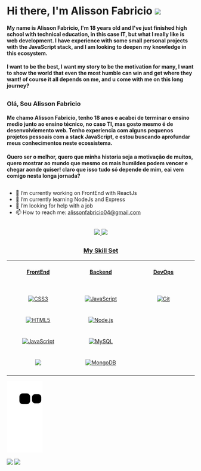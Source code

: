 
# Hi there, I'm Alisson Fabricio <img src="https://media.giphy.com/media/12oufCB0MyZ1Go/giphy.gif" width="50">

#### My name is Alisson Fabricio, I'm 18 years old and I've just finished high school with technical education, in this case IT, but what I really like is web development. I have experience with some small personal projects with the JavaScript stack, and I am looking to deepen my knowledge in this ecosystem.

#### I want to be the best, I want my story to be the motivation for many, I want to show the world that even the most humble can win and get where they want! of course it all depends on me, and u come with me on this long journey?

##

### Olá, Sou Alisson Fabricio

#### Me chamo Alisson Fabricio, tenho 18 anos e acabei de terminar o ensino medio junto ao ensino técnico, no caso TI, mas gosto mesmo é de desenvolviemento web. Tenho experiencia com alguns pequenos projetos pessoais com a stack JavaScript, e estou buscando aprofundar meus conhecimentos neste ecossistema.

#### Quero ser o melhor, quero que minha historia seja a motivação de muitos, quero mostrar ao mundo que mesmo os mais humildes podem vencer e chegar aonde quiser! claro que isso tudo só depende de mim, eai vem comigo nesta longa jornada?

##

- 🔭 I’m currently working on FrontEnd with ReactJs
- 🌱 I’m currently learning NodeJs and Express
- 🤔 I’m looking for help with a job
- 📫 How to reach me: alissonfabricio04@gmail.com

##

<div align="center">
  <a href="https://github.com/alissonFabricio04">
  <img height="180em" src="https://github-readme-stats.vercel.app/api?username=alissonFabricio04&show_icons=true&theme=radical&include_all_commits=true&count_private=true"/>
  <img height="180em" src="https://github-readme-stats.vercel.app/api/top-langs/?username=alissonFabricio04&layout=compact&langs_count=7&theme=radical"/>
</div>
  
##

<h3 align="center"> My Skill Set </h2>
  
<table align="center"><tr><td valign="top" width="33%" align="center">
  
 #### FrontEnd
 <div style="display: inline_block"><br> 
  <img style="margin: 20px" src="https://profilinator.rishav.dev/skills-assets/css3-original-wordmark.svg" alt="CSS3" height="50" />  
  <img style="margin: 20px" src="https://profilinator.rishav.dev/skills-assets/html5-original-wordmark.svg" alt="HTML5" height="50" />  
  <img style="margin: 20px" src="https://profilinator.rishav.dev/skills-assets/javascript-original.svg" alt="JavaScript" height="40" />
  <img style="margin: 20px" src="https://profilinator.rishav.dev/skills-assets/react-original-wordmark.svg" height="50" />
 </div>
  
 </td><td valign="top" width="33%" align="center">
  
 #### Backend 
 <div style="display: inline_block"><br>
  <img style="margin: 20px" src="https://profilinator.rishav.dev/skills-assets/javascript-original.svg" alt="JavaScript" height="40" /> 
  <img style="margin: 20px" src="https://profilinator.rishav.dev/skills-assets/nodejs-original-wordmark.svg" alt="Node.js" height="50" />
  <img style="margin: 20px" src="https://profilinator.rishav.dev/skills-assets/mysql-original-wordmark.svg" alt="MySQL" height="50" />  
  <img style="margin: 20px" src="https://profilinator.rishav.dev/skills-assets/mongodb-original-wordmark.svg" alt="MongoDB" height="50" /> 
 </div>

 </td><td valign="top" width="33%" align="center">
  
 #### DevOps
 <div style="display: inline_block"><br>
   <img style="margin: 20px" src="https://profilinator.rishav.dev/skills-assets/git-scm-icon.svg" alt="Git" height="45" /> 
 </div>
 </table> 
  
 ![Snake animation](https://github.com/rafaballerini/rafaballerini/blob/output/github-contribution-grid-snake.svg)
  
 
  <a href = "mailto:alissonfabricio04@gmail.com"><img src="https://img.shields.io/badge/-Gmail-%23333?style=for-the-badge&logo=gmail&logoColor=white" target="_blank"></a>
  <a href="https://www.linkedin.com/in/alisson-fabricio-b631371ba/" target="_blank"><img src="https://img.shields.io/badge/-LinkedIn-%230077B5?style=for-the-badge&logo=linkedin&logoColor=white" target="_blank"></a>

